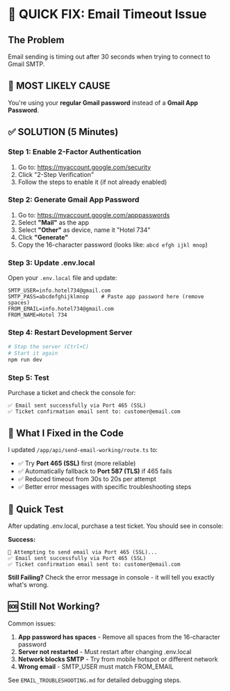 # 🚨 QUICK FIX: Email Timeout Issue

## The Problem
Email sending is timing out after 30 seconds when trying to connect to Gmail SMTP.

## 🔴 MOST LIKELY CAUSE
You're using your **regular Gmail password** instead of a **Gmail App Password**.

## ✅ SOLUTION (5 Minutes)

### Step 1: Enable 2-Factor Authentication
1. Go to: https://myaccount.google.com/security
2. Click "2-Step Verification"
3. Follow the steps to enable it (if not already enabled)

### Step 2: Generate Gmail App Password
1. Go to: https://myaccount.google.com/apppasswords
2. Select **"Mail"** as the app
3. Select **"Other"** as device, name it "Hotel 734"
4. Click **"Generate"**
5. Copy the 16-character password (looks like: `abcd efgh ijkl mnop`)

### Step 3: Update .env.local
Open your `.env.local` file and update:

```env
SMTP_USER=info.hotel734@gmail.com
SMTP_PASS=abcdefghijklmnop    # Paste app password here (remove spaces)
FROM_EMAIL=info.hotel734@gmail.com
FROM_NAME=Hotel 734
```

### Step 4: Restart Development Server
```bash
# Stop the server (Ctrl+C)
# Start it again
npm run dev
```

### Step 5: Test
Purchase a ticket and check the console for:
```
✅ Email sent successfully via Port 465 (SSL)
✅ Ticket confirmation email sent to: customer@email.com
```

## 🔧 What I Fixed in the Code

I updated `/app/api/send-email-working/route.ts` to:
- ✅ Try **Port 465 (SSL)** first (more reliable)
- ✅ Automatically fallback to **Port 587 (TLS)** if 465 fails
- ✅ Reduced timeout from 30s to 20s per attempt
- ✅ Better error messages with specific troubleshooting steps

## 🧪 Quick Test

After updating .env.local, purchase a test ticket. You should see in console:

**Success:**
```
📧 Attempting to send email via Port 465 (SSL)...
✅ Email sent successfully via Port 465 (SSL)
✅ Ticket confirmation email sent to: customer@email.com
```

**Still Failing?**
Check the error message in console - it will tell you exactly what's wrong.

## 🆘 Still Not Working?

Common issues:
1. **App password has spaces** - Remove all spaces from the 16-character password
2. **Server not restarted** - Must restart after changing .env.local
3. **Network blocks SMTP** - Try from mobile hotspot or different network
4. **Wrong email** - SMTP_USER must match FROM_EMAIL

See `EMAIL_TROUBLESHOOTING.md` for detailed debugging steps.
